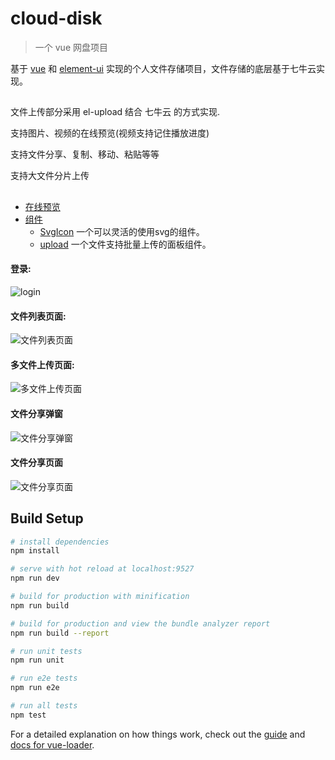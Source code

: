 # cloud-disk

> 一个 vue 网盘项目

基于 [vue](https://github.com/vuejs/vue) 和 [element-ui](https://github.com/ElemeFE/element) 实现的个人文件存储项目，文件存储的底层基于七牛云实现。

##

文件上传部分采用 el-upload 结合 七牛云 的方式实现.

支持图片、视频的在线预览(视频支持记住播放进度)

支持文件分享、复制、移动、粘贴等等

支持大文件分片上传

##

* [在线预览](https://cloud.novelweb.cn/#/login)
* [组件]()
  * [SvgIcon]() 一个可以灵活的使用svg的组件。
  * [upload]() 一个文件支持批量上传的面板组件。

#### 登录:
![login](https://images.gitee.com/uploads/images/2021/0310/105344_a5d31fc9_1882312.png "login")

#### 文件列表页面:
![文件列表页面](https://images.gitee.com/uploads/images/2021/0324/141103_40187d49_1882312.png "文件列表页面")

#### 多文件上传页面:
![多文件上传页面](https://images.gitee.com/uploads/images/2021/0324/141357_78203cfd_1882312.png "多文件上传页面")

#### 文件分享弹窗
![文件分享弹窗](https://images.gitee.com/uploads/images/2021/0324/141503_7d5fa86d_1882312.png "文件分享弹窗")

#### 文件分享页面
![文件分享页面](https://images.gitee.com/uploads/images/2021/0324/142339_00ba63b5_1882312.png "文件分享页面")

## Build Setup

```bash
# install dependencies
npm install

# serve with hot reload at localhost:9527
npm run dev

# build for production with minification
npm run build

# build for production and view the bundle analyzer report
npm run build --report

# run unit tests
npm run unit

# run e2e tests
npm run e2e

# run all tests
npm test
```

For a detailed explanation on how things work, check out the [guide](http://vuejs-templates.github.io/webpack/) and [docs for vue-loader](http://vuejs.github.io/vue-loader).

